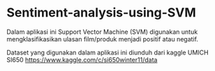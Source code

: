 # Sentiment-analysis-using-SVM

Dalam aplikasi ini Support Vector Machine (SVM) digunakan untuk mengklasifikasikan ulasan film/produk menjadi positif atau negatif.

Dataset yang digunakan dalam aplikasi ini diunduh dari kaggle UMICH SI650 https://www.kaggle.com/c/si650winter11/data
